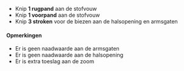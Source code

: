 
 - Knip **1 rugpand** aan de stofvouw
- Knip **1 voorpand** aan de stofvouw
- Knip **3 stroken** voor de biezen aan de halsopening en armsgaten

<Warning>

#### Opmerkingen

- Er is geen naadwaarde aan de armsgaten 
- Er is geen naadwaarde aan de halsopening
- Er is extra toeslag aan de zoom

</Warning>